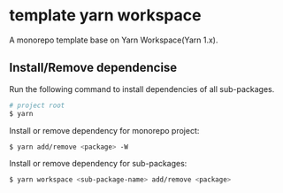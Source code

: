 # template yarn workspace

A monorepo template base on Yarn Workspace(Yarn 1.x).

## Install/Remove dependencise

Run the following command to install dependencies of all sub-packages.
```bash
# project root
$ yarn
```

Install or remove dependency for monorepo project:
```bash
$ yarn add/remove <package> -W
```

Install or remove dependency for sub-packages:
```bash
$ yarn workspace <sub-package-name> add/remove <package>
```
